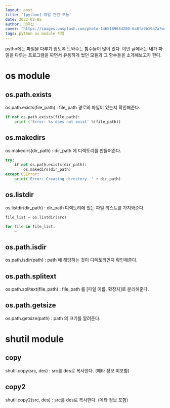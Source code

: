 ```yaml
---
layout: post
title: '[python] 파일 관련 모듈'
date: 2022-02-05
author: 이유섭
cover: 'https://images.unsplash.com/photo-1465189684280-6a8fa9b19a7a?w=1600&q=900'
tags: python os module 파일
---
```






pytho에는 파일을 다루기 쉽도록 도와주는 함수들이 많이 있다. 이번 글에서는 내가 파일을 다루는 프로그램을 짜면서 유용하게 썼던 모듈과 그 함수들을 소개해보고자 한다.



# os module



## os.path.exists

os.path.exists(file_path) : file_path 경로의 파일이 있는지 확인해준다.

```python
if not os.path.exists(file_path):
    print ('Error: %s does not exist' %(file_path))
```



## os.makedirs

os.makedirs(dir_path) : dir_path 에 디렉토리를 만들어준다.

```python
try:
    if not os.path.exists(dir_path):
        os.makedirs(dir_path)
except OSError:
    print('Error: Creating directory. ' + dir_path)
```



## os.listdir

os.listdir(dir_path) : dir_path 디렉토리에 있는 파일 리스트를 가져와준다.

```python
file_list = os.listdir(src)

for file in file_list:
    ~
```



## os.path.isdir

os.path.isdir(path) : path 에 해당하는 것이 디렉토리인지 확인해준다.



## os.path.splitext

os.path.splitext(file_path) : file_path 를 [파일 이름, 확장자]로 분리해준다.



## os.path.getsize

os.path.getsize(path) : path 의 크기를 알려준다.





# shutil module



## copy

shutil.copy(src, des) : src를 des로 복사한다. (메타 정보 미포함)



## copy2

shutil.copy2(src, des) : src를 des로 복사한다. (메타 정보 포함)

